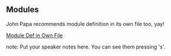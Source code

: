 ##  Modules

John Papa recommends module definition in its own file too, yay!

[Module Def in Own File](https://github.com/johnpapa/angularjs-styleguide#single-responsibility)

note:
    Put your speaker notes here.
    You can see them pressing 's'.
